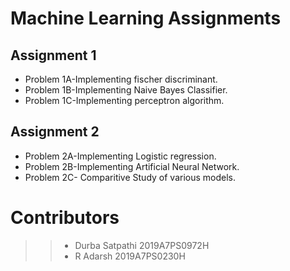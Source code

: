 # Machine Learning Assignments
## Assignment 1
* Problem 1A-Implementing fischer discriminant. 
* Problem 1B-Implementing Naive Bayes Classifier. 
* Problem 1C-Implementing perceptron algorithm. 

## Assignment 2
* Problem 2A-Implementing Logistic regression.
* Problem 2B-Implementing Artificial Neural Network.
* Problem 2C- Comparitive Study of various models.
# Contributors
>> * Durba Satpathi 2019A7PS0972H
>> * R Adarsh 2019A7PS0230H
